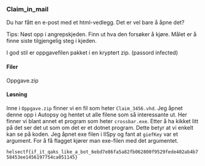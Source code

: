 ### Claim_in_mail
Du har fått en e-post med et html-vedlegg. Det er vel bare å åpne det?

Tips: Nøst opp i angrepskjeden. Finn ut hva den forsøker å kjøre. Målet er å finne siste tilgjengelig steg i kjeden.

I god stil er oppgavefilen pakket i en kryptert zip. (passord infected)

#### Filer
Oppgave.zip

#### Løsning
Inne i `Oppgave.zip` finner vi en fil som heter `Claim_3456.vhd`. Jeg åpnet denne opp i Autopsy og hentet ut alle filene som så interessante ut. Her finner vi blant annet et program som heter `crossbar.exe`. Etter å ha kikket litt på det ser det ut som om det er et dotnet program. Dette betyr at vi enkelt kan se på koden. Jeg åpnet exe filen i IlSpy og fant at `giefKey` var et argument. For å få flagget kjører man exe-filen med det argumentet.

`helsectf{if_it_qaks_like_a_bot_6ebd7e86fa5a82fb062800f9529fede402ab4b758453ee1456197754ca051145}`